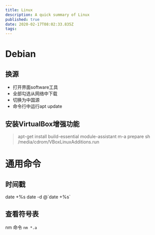 ```yaml
---
title: Linux
description: A quick summary of Linux
published: true
date: 2020-02-17T08:02:33.835Z
tags: 
---
```


# Debian
## 换源
- 打开界面software工具
- 全部勾选从网络中下载
- 切换为中国源
- 命令行中运行apt update

## 安装VirtualBox增强功能
>apt-get install build-essential module-assistant
>m-a prepare
>sh /media/cdrom/VBoxLinuxAdditions.run

# 通用命令
## 时间戳
date +%s
date -d @\`date +%s`

## 查看符号表
nm 命令
```nm *.a```